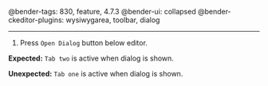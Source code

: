 @bender-tags: 830, feature, 4.7.3
@bender-ui: collapsed
@bender-ckeditor-plugins: wysiwygarea, toolbar, dialog

----

1. Press `Open Dialog` button below editor.

**Expected:** `Tab two` is active when dialog is shown.

**Unexpected:** `Tab one` is active when dialog is shown.

